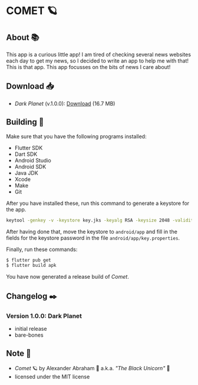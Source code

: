 # COMET :ringed_planet:

## About :books:

This app is a curious little app! I am tired of checking several news websites each day to get my news, so I decided to write an app to help me with that! This is that app. This app focusses on the bits of news I care about!

## Download :inbox_tray:

- *Dark Planet* (v.1.0.0): [Download](https://github.com/iamtheblackunicorn/Comet/releases/download/v.1.0.0/Comet-v1.0.0-DarkPlanet-Release.apk) (16.7 MB)


## Building :hammer:

Make sure that you have the following programs installed:

- Flutter SDK
- Dart SDK
- Android Studio
- Android SDK
- Java JDK
- Xcode
- Make
- Git

After you have installed these, run this command to generate a keystore for the app.

```bash
keytool -genkey -v -keystore key.jks -keyalg RSA -keysize 2048 -validity 10000 -alias key
```

After having done that, move the keystore to `android/app` and fill in the fields for the keystore password in the file `android/app/key.properties`.

Finally, run these commands:

```bash
$ flutter pub get
$ flutter build apk
```

You have now generated a release build of *Comet*.

## Changelog :black_nib:

### Version 1.0.0: Dark Planet

- initial release
- bare-bones

## Note :scroll:

- *Comet* :ringed_planet: by Alexander Abraham :black_heart: a.k.a. *"The Black Unicorn"* :unicorn:
- licensed under the MIT license
